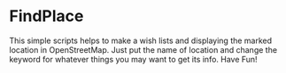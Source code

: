 # FindPlace

This simple scripts helps to make a wish lists and displaying the marked location in OpenStreetMap.
Just put the name of location and change the keyword for whatever things you may want to get its info.
Have Fun!
